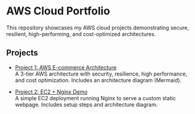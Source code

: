 # AWS Cloud Portfolio

This repository showcases my AWS cloud projects demonstrating secure, resilient, high-performing, and cost-optimized architectures.

## Projects

- [Project 1: AWS E-commerce Architecture](./project1/README.md)  
  A 3-tier AWS architecture with security, resilience, high performance, and cost optimization. Includes an architecture diagram (Mermaid).

- [Project 2: EC2 + Nginx Demo](./project2/README.md)  
  A simple EC2 deployment running Nginx to serve a custom static webpage. Includes setup steps and architecture diagram.
